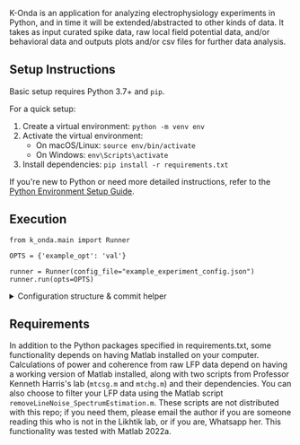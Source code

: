 K-Onda is an application for analyzing electrophysiology experiments in Python, and in time it will be extended/abstracted to other kinds of data.  It takes as input curated spike data, raw local field potential data, and/or behavioral data and outputs plots and/or csv files for further data analysis. 


## Setup Instructions

Basic setup requires Python 3.7+ and `pip`. 

For a quick setup:
1. Create a virtual environment: `python -m venv env`
2. Activate the virtual environment:
   - On macOS/Linux: `source env/bin/activate`
   - On Windows: `env\Scripts\activate`
3. Install dependencies: `pip install -r requirements.txt`

If you're new to Python or need more detailed instructions, refer to the [Python Environment Setup Guide](https://realpython.com/python-virtual-environments-a-primer/).

## Execution

```
from k_onda.main import Runner

OPTS = {'example_opt': 'val'}

runner = Runner(config_file="example_experiment_config.json")
runner.run(opts=OPTS)
```

<details>
<br>
<summary>Configuration structure & commit helper</summary>

This project expects analysis-specific configuration files to live **outside** the main repo.  
We recommend this layout:
```
your_workspace/
├── k-onda/                        # main code (this repo)
└── analysis-config-for-k-onda/   # your private configs
```
Use `Runner(config_root=...)` to point to your config directory.

To commit both repos together:

./devtools/commit_both.sh "Your commit message"
</details>

## Requirements

In addition to the Python packages specified in requirements.txt, some functionality depends on having Matlab installed on your computer.  Calculations of power and coherence from raw LFP data depend on having a working version of Matlab installed, along with two scripts from Professor Kenneth Harris's lab (`mtcsg.m` and `mtchg.m`) and their dependencies. You can also choose to filter your LFP data using the Matlab script `removeLineNoise_SpectrumEstimation.m`. These scripts are not distributed with this repo; if you need them, please email the author if you are someone reading this who is not in the Likhtik lab, or if you are, Whatsapp her. This functionality was tested with Matlab 2022a.



